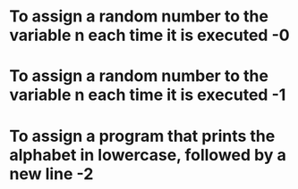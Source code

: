 # To assign a random number to the variable n each time it is executed -0

# To assign a random number to the variable n each time it is executed -1

# To assign a program that prints the alphabet in lowercase, followed by a new line -2
